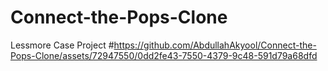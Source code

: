 # Connect-the-Pops-Clone
Lessmore Case Project
#https://github.com/AbdullahAkyool/Connect-the-Pops-Clone/assets/72947550/0dd2fe43-7550-4379-9c48-591d79a68dfd
